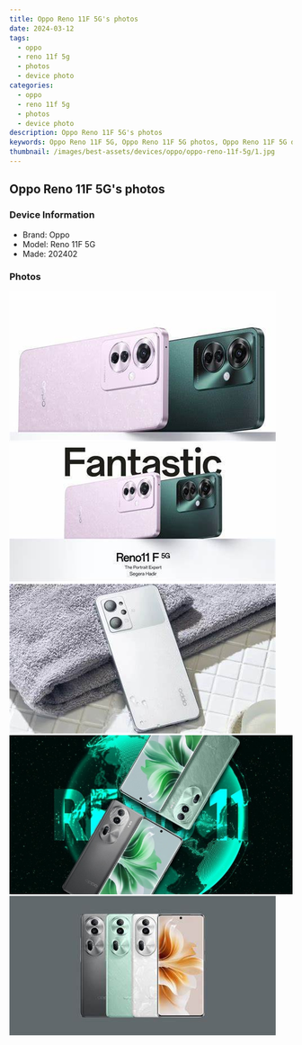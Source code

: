 ```yaml
---
title: Oppo Reno 11F 5G's photos
date: 2024-03-12
tags: 
  - oppo
  - reno 11f 5g
  - photos
  - device photo
categories: 
  - oppo
  - reno 11f 5g
  - photos
  - device photo
description: Oppo Reno 11F 5G's photos
keywords: Oppo Reno 11F 5G, Oppo Reno 11F 5G photos, Oppo Reno 11F 5G device photo
thumbnail: /images/best-assets/devices/oppo/oppo-reno-11f-5g/1.jpg
---
```


## Oppo Reno 11F 5G's photos

### Device Information

- Brand: Oppo
- Model: Reno 11F 5G
- Made: 202402

### Photos

![/images/best-assets/devices/oppo/oppo-reno-11f-5g/1.jpg](/images/best-assets/devices/oppo/oppo-reno-11f-5g/1.jpg)
![/images/best-assets/devices/oppo/oppo-reno-11f-5g/2.jpg](/images/best-assets/devices/oppo/oppo-reno-11f-5g/2.jpg)
![/images/best-assets/devices/oppo/oppo-reno-11f-5g/3.jpg](/images/best-assets/devices/oppo/oppo-reno-11f-5g/3.jpg)
![/images/best-assets/devices/oppo/oppo-reno-11f-5g/4.jpg](/images/best-assets/devices/oppo/oppo-reno-11f-5g/4.jpg)
![/images/best-assets/devices/oppo/oppo-reno-11f-5g/5.jpg](/images/best-assets/devices/oppo/oppo-reno-11f-5g/5.jpg)
